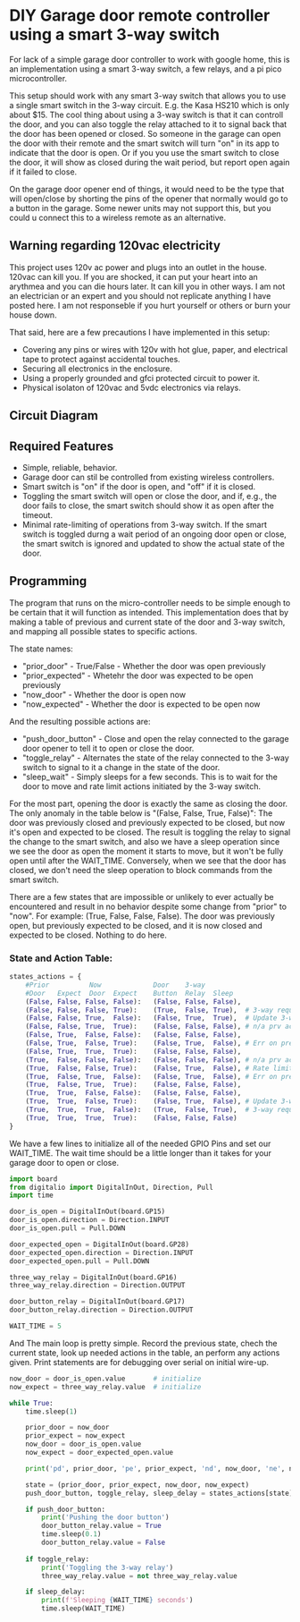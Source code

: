 # DIY Garage door remote controller using a smart 3-way switch
For lack of a simple garage door controller to work with google home, this is an implementation using a smart 3-way switch, a few relays, and a pi pico microcontroller.

This setup should work with any smart 3-way switch that allows you to use a single smart switch in the 3-way circuit. E.g. the Kasa HS210 which is only about $15.  The cool thing about using a 3-way switch is that it can controll the door, and you can also toggle the relay attached to it to signal back that the door has been opened or closed.  So someone in the garage can open the door with their remote and the smart switch will turn "on" in its app to indicate that the door is open.  Or if you you use the smart switch to close the door, it will show as closed during the wait period, but report open again if it failed to close. 

On the garage door opener end of things, it would need to be the type that will open/close by shorting the pins of the opener that normally would go to a button in the garage.  Some newer units may not support this, but you could u connect this to a wireless remote as an alternative.

## Warning regarding 120vac electricity
This project uses 120v ac power and plugs into an outlet in the house.  120vac can kill you.  If you are shocked, it can put your heart into an arythmea and you can die hours later.  It can kill you in other ways.  I am not an electrician or an expert and you should not replicate anything I have posted here.  I am not responseble if you hurt yourself or others or burn your house down.  

That said, here are a few precautions I have implemented in this setup:
* Covering any pins or wires with 120v with hot glue, paper, and electrical tape to protect against accidental touches. 
* Securing all electronics in the enclosure.
* Using a properly grounded and gfci protected circuit to power it.
* Physical isolaton of 120vac and 5vdc electronics via relays.

## Circuit Diagram

## Required Features
* Simple, reliable, behavior.
* Garage door can stil be controlled from existing wireless controllers.
* Smart switch is "on" if the door is open, and "off" if it is closed.
* Toggling the smart switch will open or close the door, and if, e.g., the door fails to close, the smart switch should show it as open after the timeout.
* Minimal rate-limiting of operations from 3-way switch.  If the smart switch is toggled durng a wait period of an ongoing door open or close, the smart switch is ignored and updated to show the actual state of the door.

## Programming
The program that runs on the micro-controller needs to be simple enough to be certain that it will function as intended. This implementation does that by making a table of previous and current state of the door and 3-way switch, and mapping all possible states to specific actions.

The state names:
* "prior_door" - True/False - Whether the door was open previously
* "prior_expected" - Whetehr the door was expected to be open previously
* "now_door" - Whether the door is open now
* "now_expected" - Whether the door is expected to be open now

And the resulting possible actions are:
* "push_door_button" - Close and open the relay connected to the garage door opener to tell it to open or close the door.
* "toggle_relay" - Alternates the state of the relay connected to the 3-way switch to signal to it a change in the state of the door.
* "sleep_wait" - Simply sleeps for a few seconds. This is to wait for the door to move and rate limit actions initiated by the 3-way switch.

For the most part, opening the door is exactly the same as closing the door.  The only anomaly in the table below is "(False, False, True,  False)":  The door was previously closed and previously expected to be closed, but now it's open and expected to be closed. The result is toggling the relay to signal the change to the smart switch, and also we have a sleep operation since we see the door as open the moment it starts to move, but it won't be fully open until after the WAIT_TIME.  Conversely, when we see that the door has closed, we don't need the sleep operation to block commands from the smart switch.

There are a few states that are impossible or unlikely to ever actually be encountered and result in no behavior despite some change from "prior" to "now". For example: (True,  False, False, False). The door was previously open, but previously expected to be closed, and it is now closed and expected to be closed.  Nothing to do here.

### State and Action Table:
```python
states_actions = {
    #Prior          Now             Door    3-way
    #Door   Expect  Door  Expect    Button  Relay  Sleep
    (False, False, False, False):   (False, False, False),
    (False, False, False, True):    (True,  False, True),  # 3-way requested door action
    (False, False, True,  False):   (False, True,  True),  # Update 3-way to reflect door opened
    (False, False, True,  True):    (False, False, False), # n/a prv action
    (False, True,  False, False):   (False, False, False),
    (False, True,  False, True):    (False, True,  False), # Err on prev response to 3-way
    (False, True,  True,  True):    (False, False, False),
    (True,  False, False, False):   (False, False, False), # n/a prv action
    (True,  False, False, True):    (False, True,  False), # Rate limit 3-way actions
    (True,  False, True,  False):   (False, True,  False), # Err on prev response to 3-way
    (True,  False, True,  True):    (False, False, False),
    (True,  True,  False, False):   (False, False, False),
    (True,  True,  False, True):    (False, True,  False), # Update 3-way to reflect door closed
    (True,  True,  True,  False):   (True,  False, True),  # 3-way requested door action
    (True,  True,  True,  True):    (False, False, False)
}
```

We have a few lines to initialize all of the needed GPIO Pins and set our WAIT_TIME. The wait time should be a little longer than it takes for your garage door to open or close.

```python
import board
from digitalio import DigitalInOut, Direction, Pull
import time

door_is_open = DigitalInOut(board.GP15)
door_is_open.direction = Direction.INPUT
door_is_open.pull = Pull.DOWN

door_expected_open = DigitalInOut(board.GP28)
door_expected_open.direction = Direction.INPUT
door_expected_open.pull = Pull.DOWN

three_way_relay = DigitalInOut(board.GP16)
three_way_relay.direction = Direction.OUTPUT

door_button_relay = DigitalInOut(board.GP17)
door_button_relay.direction = Direction.OUTPUT

WAIT_TIME = 5
```

And The main loop is pretty simple.  Record the previous state, chech the current state, look up needed actions in the table, an perform any actions given.  Print statements are for debugging over serial on initial wire-up.
```python
now_door = door_is_open.value       # initialize
now_expect = three_way_relay.value  # initialize

while True:
    time.sleep(1)

    prior_door = now_door
    prior_expect = now_expect
    now_door = door_is_open.value
    now_expect = door_expected_open.value

    print('pd', prior_door, 'pe', prior_expect, 'nd', now_door, 'ne', now_expect)

    state = (prior_door, prior_expect, now_door, now_expect)
    push_door_button, toggle_relay, sleep_delay = states_actions[state]

    if push_door_button:
        print('Pushing the door button')
        door_button_relay.value = True
        time.sleep(0.1)
        door_button_relay.value = False
    
    if toggle_relay:
        print('Toggling the 3-way relay')
        three_way_relay.value = not three_way_relay.value

    if sleep_delay:
        print(f'Sleeping {WAIT_TIME} seconds')
        time.sleep(WAIT_TIME)
```
